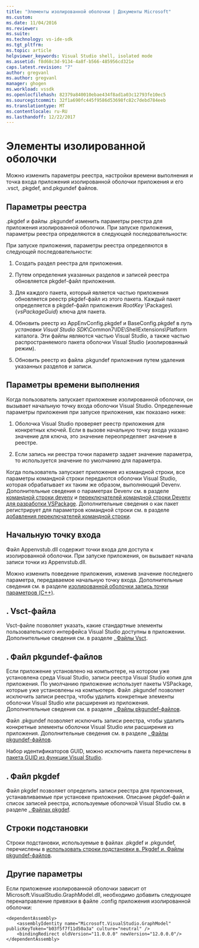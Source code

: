 ```yaml
---
title: "Элементы изолированной оболочки | Документы Microsoft"
ms.custom: 
ms.date: 11/04/2016
ms.reviewer: 
ms.suite: 
ms.technology: vs-ide-sdk
ms.tgt_pltfrm: 
ms.topic: article
helpviewer_keywords: Visual Studio shell, isolated mode
ms.assetid: f8d68c3d-9134-4a8f-b566-485956cd321e
caps.latest.revision: "7"
author: gregvanl
ms.author: gregvanl
manager: ghogen
ms.workload: vssdk
ms.openlocfilehash: 82379a840010ebae434f8ad1a03c12793fe10ec5
ms.sourcegitcommit: 32f1a690fc445f9586d53698fc82c7debd784eeb
ms.translationtype: MT
ms.contentlocale: ru-RU
ms.lasthandoff: 12/22/2017
---
```

# <a name="elements-of-the-isolated-shell"></a>Элементы изолированной оболочки
Можно изменить параметры реестра, настройки времени выполнения и точка входа приложения изолированной оболочки приложения и его .vsct, .pkgdef, and.pkgundef файлов.  
  
## <a name="registry-settings"></a>Параметры реестра  
 .pkgdef и файлы .pkgundef изменить параметры реестра для приложения изолированной оболочки. При запуске приложения, параметры реестра определяются в следующей последовательности:  
  
 При запуске приложения, параметры реестра определяются в следующей последовательности:  
  
1.  Создать раздел реестра для приложения.  
  
2.  Путем определения указанных разделов и записей реестра обновляется pkgdef-файл приложения.  
  
3.  Для каждого пакета, который является частью приложения обновляется реестр pkgdef-файл из этого пакета. Каждый пакет определяется в pkgdef-файл приложения $RootKey$ \Packages\\{*vsPackageGuid*} ключа для пакета.  
  
4.  Обновить реестр из AppEnvConfig.pkgdef и BaseConfig.pkgdef в *путь установки Visual Studio SDK*\Common7\IDE\ShellExtensions\Platform каталога. Эти файлы являются частью Visual Studio, а также частью распространяемого пакета оболочки Visual Studio (изолированный режим).  
  
5.  Обновить реестр из файла .pkgundef приложения путем удаления указанных разделов и записи.  
  
## <a name="run-time-settings"></a>Параметры времени выполнения  
 Когда пользователь запускает приложение изолированной оболочки, он вызывает начальную точку входа оболочки Visual Studio. Определенные параметры приложения при запуске приложения, как показано ниже:  
  
1.  Оболочка Visual Studio проверяет реестр приложения для конкретных ключей. Если в вызове начальную точку входа указано значение для ключа, это значение переопределяет значение в реестре.  
  
2.  Если запись ни реестра точки параметр задает значение параметра, то используется значение по умолчанию для параметра.  
  
 Когда пользователь запускает приложение из командной строки, все параметры командной строки передаются оболочки Visual Studio, которая обрабатывает их таким же образом, выполняющий Devenv. Дополнительные сведения о параметрах Devenv см. в разделе [командной строки devenv](../../ide/reference/devenv-command-line-switches.md) и [переключателей командной строки Devenv для разработки VSPackage](../devenv-command-line-switches-for-vspackage-development.md). Дополнительные сведения о как пакет регистрирует для параметров командной строки см. в разделе [добавления переключателей командной строки](../adding-command-line-switches.md).  
  
## <a name="the-start-entry-point"></a>Начальную точку входа  
 Файл Appenvstub.dll содержит точки входа для доступа к изолированной оболочки. При запуске приложения, он вызывает начала записи точки из Appenvstub.dll.  
  
 Можно изменить поведение приложения, изменив значение последнего параметра, передаваемое начальную точку входа. Дополнительные сведения см. в разделе [изолированной оболочки запись точки параметров (C++)](isolated-shell-entry-point-parameters-cpp.md).  
  
## <a name="the-vsct-file"></a>. Vsct-файла  
 Vsct-файле позволяет указать, какие стандартные элементы пользовательского интерфейса Visual Studio доступны в приложении. Дополнительные сведения см. в разделе [. Файлы Vsct](modifying-the-isolated-shell-by-using-the-dot-vsct-file.md).  
  
## <a name="the-pkgundef-file"></a>. Файл pkgundef-файлов  
 Если приложение установлено на компьютере, на котором уже установлена среда Visual Studio, записи реестра Visual Studio копия для приложения. По умолчанию приложение использует пакеты VSPackage, которые уже установлены на компьютере. Файл .pkgundef позволяет исключить записи реестра, чтобы удалить конкретные элементы оболочки Visual Studio или расширения из приложения. Дополнительные сведения см. в разделе [. Файлы pkgundef-файлов](modifying-the-isolated-shell-by-using-the-dot-pkgundef-file.md).  
  
 Файл .pkgundef позволяет исключить записи реестра, чтобы удалить конкретные элементы оболочки Visual Studio или расширения из приложения. Дополнительные сведения см. в разделе [. Файлы pkgundef-файлов](modifying-the-isolated-shell-by-using-the-dot-pkgundef-file.md).  
  
 Набор идентификаторов GUID, можно исключить пакета перечислены в [пакета GUID из функции Visual Studio](package-guids-of-visual-studio-features.md).  
  
## <a name="the-pkgdef-file"></a>. Файл pkgdef  
 Файл pkgdef позволяет определить записи реестра для приложения, устанавливаемые при установке приложения. Описание pkgdef-файл и список записей реестра, используемые оболочкой Visual Studio см. в разделе [. Файлах pkgdef](modifying-the-isolated-shell-by-using-the-dot-pkgdef-file.md).  
  
## <a name="substitution-strings"></a>Строки подстановки  
 Строки подстановки, используемые в файлах .pkgdef и .pkgundef, перечислены в [использовать строки подстановки в. Pkgdef и. Файлы pkgundef-файлов](substitution-strings-used-in-dot-pkgdef-and-dot-pkgundef-files.md).  
  
## <a name="other-settings"></a>Другие параметры  
 Если приложение изолированной оболочки зависит от Microsoft.VisualStudio.GraphModel.dll, необходимо добавить следующее перенаправление привязки в файле .config приложения изолированной оболочки:  
  
```  
<dependentAssembly>  
    <assemblyIdentity name="Microsoft.VisualStudio.GraphModel" publicKeyToken="b03f5f7f11d50a3a" culture="neutral" />  
    <bindingRedirect oldVersion="11.0.0.0" newVersion="12.0.0.0"/>  
</dependentAssembly>  
  
```